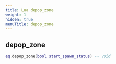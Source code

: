 ```yaml
---
title: Lua depop_zone
weight: 1
hidden: true
menuTitle: depop_zone
---
```

## depop_zone
```lua
eq.depop_zone(bool start_spawn_status) -- void
```